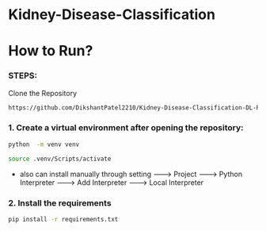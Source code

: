 # Kidney-Disease-Classification

#  How to Run?

###  STEPS:

Clone the Repository
```  bash
https://github.com/DikshantPatel2210/Kidney-Disease-Classification-DL-Project
```

### 1. Create a virtual environment after opening the repository:

```bash
python  -m venv venv 
```

```bash
source .venv/Scripts/activate
```
- also can install manually through setting ---> Project ---> Python Interpreter ---> Add Interpreter ---> Local Interpreter

### 2. Install the requirements

```bash
pip install -r requirements.txt
```